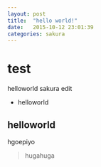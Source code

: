 ```yaml
---
layout: post
title:  "hello world!"
date:   2015-10-12 23:01:39
categories: sakura
---
```


# test

helloworld
sakura edit

* helloworld

## helloworld

hgoepiyo

> hugahuga